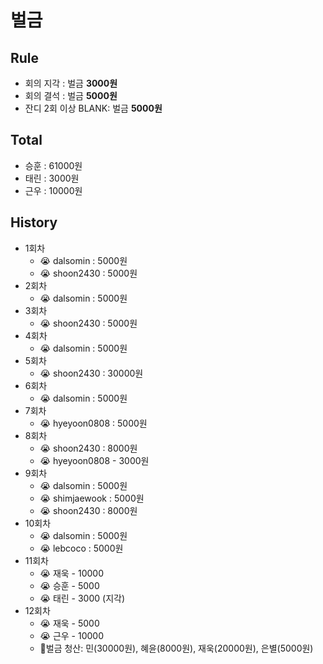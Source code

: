 # 벌금

## Rule

- 회의 지각 : 벌금 **3000원**
- 회의 결석 : 벌금 **5000원**
- 잔디 2회 이상 BLANK: 벌금 **5000원**

## Total

- 승훈 : 61000원
- 태린 : 3000원
- 근우 : 10000원

## History

- 1회차
  - 😭 dalsomin : 5000원
  - 😭 shoon2430 : 5000원
- 2회차
  - 😭 dalsomin : 5000원
- 3회차 
  - 😭 shoon2430 : 5000원
- 4회차 
  - 😭 dalsomin : 5000원
- 5회차 
  - 😭 shoon2430 : 30000원
- 6회차 
  - 😭 dalsomin : 5000원
- 7회차 
  - 😭 hyeyoon0808 : 5000원 
- 8회차 
  - 😭 shoon2430 : 8000원
  - 😭 hyeyoon0808 - 3000원
- 9회차
  - 😭 dalsomin : 5000원
  - 😭 shimjaewook : 5000원
  - 😭 shoon2430 : 8000원
- 10회차
  - 😭 dalsomin : 5000원
  - 😭 lebcoco : 5000원
- 11회차
  - 😭 재욱 - 10000
  - 😭 승훈 - 5000
  - 😭 태린 - 3000 (지각)
- 12회차
  - 😭 재욱 - 5000
  - 😭 근우 - 10000
  - :star2:벌금 청산: 민(30000원), 혜윤(8000원), 재욱(20000원), 은별(5000원)
